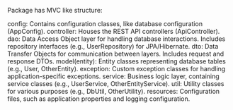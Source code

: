 Package has MVC like structure:   

config: Contains configuration classes, like database configuration (AppConfig).
controller: Houses the REST API controllers (ApiController).
dao: Data Access Object layer for handling database interactions. Includes repository interfaces (e.g., UserRepository) for JPA/Hibernate.
dto: Data Transfer Objects for communication between layers. Includes request and response DTOs.
model(entity): Entity classes representing database tables (e.g., User, OtherEntity).
exception: Custom exception classes for handling application-specific exceptions.
service: Business logic layer, containing service classes (e.g., UserService, OtherEntityService).
util: Utility classes for various purposes (e.g., DbUtil, OtherUtility).
resources: Configuration files, such as application properties and logging configuration.